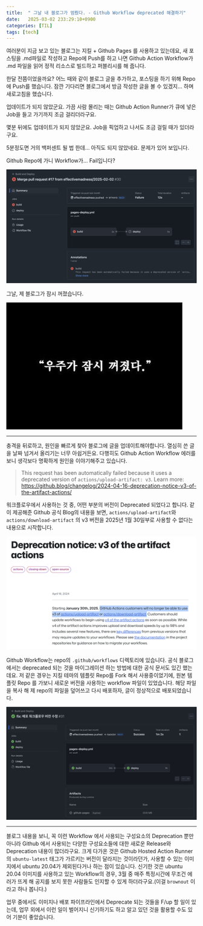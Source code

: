 ```yaml
---
title:  " 그날 내 블로그가 멈췄다. - Github Workflow deprecated 해결하기"
date:   2025-03-02 233:29:10+0900
categories: [TIL]
tags: [tech]
---
```

여러분이 지금 보고 있는 블로그는 지킬 + Github Pages 를 사용하고 있는데요, 새 포스팅을 .md파일로 작성하고 Repo에 Push를 하고 나면 Github Action Workflow가 .md 파일을 읽어 정적 리소스로 빌드하고 퍼블리시를 해 줍니다.

한달 전쯤이었을까요? 어느 때와 같이 블로그 글을 추가하고, 포스팅을 하기 위해 Repo에 Push를 했습니다. 잠깐 기다리면 블로그에서 방금 작성한 글을 볼 수 있겠지... 하며 새로고침을 했습니다.

업데이트가 되지 않았군요. 가끔 사람 몰리는 때는 Github Action Runner가 큐에 넣은 Job을 들고 가기까지 조금 걸리더라구요.

몇분 뒤에도 업데이트가 되지 않았군요. Job을 픽업하고 나서도 조금 걸릴 때가 있더라구요.

5분정도면 거의 백퍼센트 될 법 한데... 아직도 되지 않았네요. 문제가 있어 보입니다.

Github Repo에 가니 Workflow가... Fail입니다? 

![workflow fail](/assets/img/A642F6DB-1361-4682-9948-B5C3A15E1FC0.png)

그날, 제 블로그가 잠시 꺼졌습니다.

![img](/assets/img/C60FCA7C-5586-4A66-923F-5244B6DC0D4B.jpg)

---

충격을 뒤로하고, 원인을 빠르게 찾아 블로그에 글을 업데이트해야합니다. 열심히 쓴 글을 날짜 넘겨서 올리기는 너무 아쉽거든요. 다행히도 Github Action Workflow 에러를 보니 생각보다 명확하게 원인을 이야기해주고 있습니다.

> This request has been automatically failed because it uses a deprecated version of `actions/upload-artifact: v3`. Learn more: https://github.blog/changelog/2024-04-16-deprecation-notice-v3-of-the-artifact-actions/

워크플로우에서 사용하는 것 중, 어떤 부분의 버전이 Deprecated 되었다고 합니다. 같이 제공해준 Github 공식 Blog의 내용을 보면, `actions/upload-artifact`와 `actions/download-artifact` 의 v3 버전을 2025년 1월 30일부로 사용할 수 없다는 내용으로 시작합니다.

![deprecation notice blog post](/assets/img/252AAFE4-C1A4-42A4-B638-FA3850F7E447.png)

Github Workflow는 repo의 `.github/workflows` 디렉토리에 있습니다. 공식 블로그에서는 deprecated 되는 것을 마이그레이션 하는 방법에 대한 공식 문서도 있긴 했는데요. 저 같은 경우는 지킬 테마의 템플릿 Repo를 Fork 해서 사용중이었기에, 원본 템플릿 Repo 를 가보니 새로운 버전을 사용하는 workflow 파일이 있었습니다. 해당 파일을 복사 해 제 repo의 파일을 덮어쓰고 다시 배포하자, 글이 정상적으로 배포되었습니다.

![workflow success](/assets/img/1F79260D-A986-468F-8C0E-744D6DB172CA.png)

---

블로그 내용을 보니, 꼭 이런 Workflow 에서 사용되는 구성요소의 Deprecation 뿐만 아니라 Github 에서 사용되는 다양한 구성요소들에 대한 새로운 Release와 Deprecation 내용이 많더라구요. 크게 다가온 것은 Github Hosted Action Runner의 `ubuntu-latest` 태그가 가르키는 버전이 달라지는 것이라던가, 사용할 수 있는 이미지에서 ubuntu 20.04가 제외된다거나 하는 점이 있습니다. 신기한 것은 ubuntu 20.04 이미지를 사용하고 있는 Workflow의 경우, 3월 중 매주 특정시간에 무조건 에러가 뜨게 해 공지를 보지 못한 사람들도 인지할 수 있게 하더라구요.(이걸 `brownout` 이라고 하나 봅니다.)

업무 중에서도 이미지나 배포 파이프라인에서 Deprecate 되는 것들을 F/up 할 일이 있는데, 업무 외에서 이런 일이 벌어지니 신기하기도 하고 알고 있던 것을 활용할 수도 있어 기분이 좋았습니다.